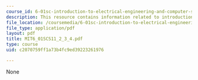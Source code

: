 ```yaml
---
course_id: 6-01sc-introduction-to-electrical-engineering-and-computer-science-i-spring-2011
description: This resource contains information related to introduction to recursion.
file_location: /coursemedia/6-01sc-introduction-to-electrical-engineering-and-computer-science-i-spring-2011/c2070759ff1a73b4fc9ed39223261976_MIT6_01SCS11_2_3_4.pdf
file_type: application/pdf
layout: pdf
title: MIT6_01SCS11_2_3_4.pdf
type: course
uid: c2070759ff1a73b4fc9ed39223261976

---
```

None